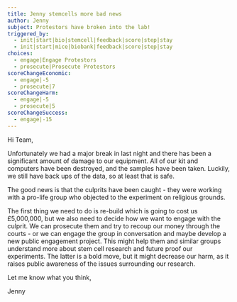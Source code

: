```yaml
---
title: Jenny stemcells more bad news
author: Jenny
subject: Protestors have broken into the lab!
triggered_by:
  - init|start|bio|stemcell|feedback|score|step|stay
  - init|start|mice|biobank|feedback|score|step|stay
choices:
  - engage|Engage Protestors
  - prosecute|Prosecute Protestors
scoreChangeEconomic:
  - engage|-5
  - prosecute|7
scoreChangeHarm:
  - engage|-5
  - prosecute|5
scoreChangeSuccess:
  - engage|-15
---
```


Hi Team,

Unfortunately we had a major break in last night and there has been a significant amount of damage to our equipment. All of our kit and computers have been destroyed, and the samples have been taken. Luckily, we still have back ups of the data, so at least that is safe.

The good news is that the culprits have been caught - they were working with a pro-life group who objected to the experiment on religious grounds.

The first thing we need to do is re-build which is going to cost us £5,000,000, but we also need to decide how we want to engage with the culprit. We can prosecute them and try to recoup our money through the courts - or we can engage the group in conversation and maybe develop a new public engagement project. This might help them and similar groups understand more about stem cell research and future proof our experiments. The latter is a bold move, but it might decrease our harm, as it raises public awareness of the issues surrounding our research.

Let me know what you think,

Jenny
